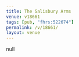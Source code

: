 ```yaml
---
title: The Salisbury Arms
venue: v18661
tags: [pub, "fhrs:522674"]
permalink: /v/18661/
layout: venue
---
```

null